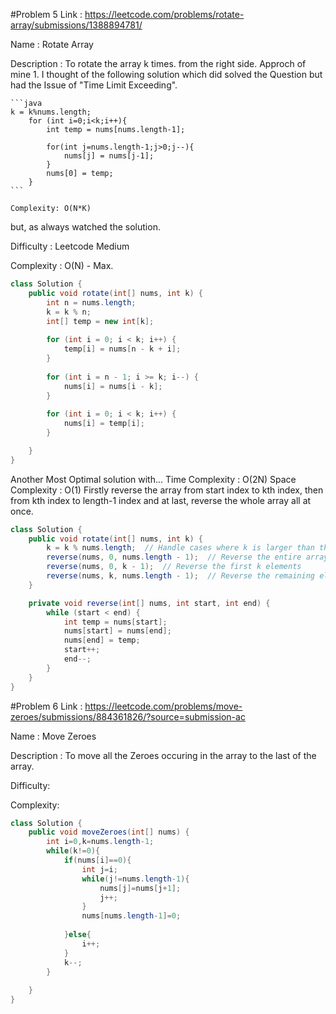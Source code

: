 #Problem 5
Link : https://leetcode.com/problems/rotate-array/submissions/1388894781/

Name : Rotate Array

Description : To rotate the array k times. from the right side.
Approch of mine
    1. I thought of the following solution which did solved the Question but had the Issue of "Time Limit Exceeding".

    ```java
    k = k%nums.length;
        for (int i=0;i<k;i++){
            int temp = nums[nums.length-1];

            for(int j=nums.length-1;j>0;j--){
                nums[j] = nums[j-1];
            }
            nums[0] = temp;
        }
    ```

    Complexity: O(N*K)

but, as always watched the solution.

Difficulty : Leetcode Medium

Complexity : O(N) - Max.

```java
class Solution {
    public void rotate(int[] nums, int k) {
        int n = nums.length;
        k = k % n;
        int[] temp = new int[k];
        
        for (int i = 0; i < k; i++) {
            temp[i] = nums[n - k + i];
        }
           
        for (int i = n - 1; i >= k; i--) {
            nums[i] = nums[i - k];
        }
        
        for (int i = 0; i < k; i++) {
            nums[i] = temp[i];
        }

    }
}
```

Another Most Optimal solution with...
Time Complexity : O(2N)
Space Complexity : O(1)
Firstly reverse the array from start index to kth index,
then from kth index to length-1 index and at last,
reverse the whole array all at once.

```java
class Solution {
    public void rotate(int[] nums, int k) {
        k = k % nums.length;  // Handle cases where k is larger than the array size
        reverse(nums, 0, nums.length - 1);  // Reverse the entire array
        reverse(nums, 0, k - 1);  // Reverse the first k elements
        reverse(nums, k, nums.length - 1);  // Reverse the remaining elements
    }

    private void reverse(int[] nums, int start, int end) {
        while (start < end) {
            int temp = nums[start];
            nums[start] = nums[end];
            nums[end] = temp;
            start++;
            end--;
        }
    }
}
```

#Problem 6
Link : https://leetcode.com/problems/move-zeroes/submissions/884361826/?source=submission-ac

Name : Move Zeroes

Description : To move all the Zeroes occuring in the array to the last of the array.

Difficulty: 

Complexity:

```java []
class Solution {
    public void moveZeroes(int[] nums) {
        int i=0,k=nums.length-1;
        while(k!=0){
            if(nums[i]==0){
                int j=i;
                while(j!=nums.length-1){
                    nums[j]=nums[j+1];
                    j++;
                }
                nums[nums.length-1]=0;
                
            }else{
                i++;
            }
            k--;
        }
        
    }
}
```
